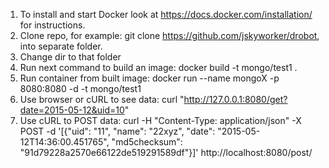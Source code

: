 1. To install and start Docker look at https://docs.docker.com/installation/ for instructions.
2. Clone repo, for example: git clone https://github.com/jskyworker/drobot, into separate folder.
3. Change dir to that folder
4. Run next command to build an image: docker build -t mongo/test1 .
5. Run container from built image: docker run --name mongoX -p 8080:8080  -d -t mongo/test1
6. Use browser or cURL to see data: curl "http://127.0.0.1:8080/get?date=2015-05-12&uid=10"
7. Use cURL to POST data: curl -H "Content-Type: application/json" -X POST -d '[{"uid": "11", "name": "22xyz", "date": "2015-05-12T14:36:00.451765", "md5checksum": "91d79228a2570e66122de519291589df"}]' http://localhost:8080/post/
